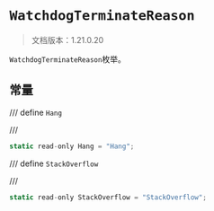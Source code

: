 # `WatchdogTerminateReason`

> 文档版本：1.21.0.20

`WatchdogTerminateReason`枚举。

## 常量

/// define
`Hang`


///

```js
static read-only Hang = "Hang";
```


/// define
`StackOverflow`


///

```js
static read-only StackOverflow = "StackOverflow";
```


